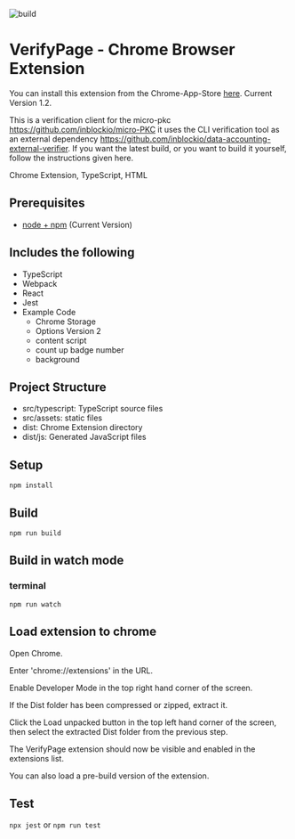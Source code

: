 ![build](https://github.com/chibat/chrome-extension-typescript-starter/workflows/build/badge.svg)

# VerifyPage - Chrome Browser Extension
You can install this extension from the Chrome-App-Store [here](https://chrome.google.com/webstore/detail/verifypage/gadnjidhhadchnegnpadkibmjlgihiaj?hl=en-GB&authuser=0). Current Version 1.2.

This is a verification client for the micro-pkc https://github.com/inblockio/micro-PKC
it uses the CLI verification tool as an external dependency https://github.com/inblockio/data-accounting-external-verifier. If you want the latest build, or you want to build it yourself, follow the instructions given here.

Chrome Extension, TypeScript, HTML

## Prerequisites

* [node + npm](https://nodejs.org/) (Current Version)

## Includes the following

* TypeScript
* Webpack
* React
* Jest
* Example Code
    * Chrome Storage
    * Options Version 2
    * content script
    * count up badge number
    * background

## Project Structure

* src/typescript: TypeScript source files
* src/assets: static files
* dist: Chrome Extension directory
* dist/js: Generated JavaScript files

## Setup

```
npm install
```

## Build

```
npm run build
```

## Build in watch mode

### terminal

```
npm run watch
```

## Load extension to chrome
Open Chrome.

Enter 'chrome://extensions' in the URL.

Enable Developer Mode in the top right hand corner of the screen.

If the Dist folder has been compressed or zipped, extract it.

Click the Load unpacked button in the top left hand corner of the screen, then select the extracted Dist folder from the previous step.

The VerifyPage extension should now be visible and enabled in the extensions list.

You can also load a pre-build version of the extension.

## Test
`npx jest` or `npm run test`
